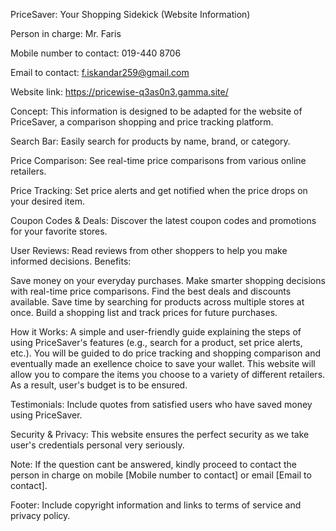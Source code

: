 PriceSaver: Your Shopping Sidekick (Website Information)

Person in charge:
Mr. Faris 

Mobile number to contact:
019-440 8706

Email to contact:
f.iskandar259@gmail.com

Website link:
https://pricewise-q3as0n3.gamma.site/

Concept: This information is designed to be adapted for the website of PriceSaver, a comparison shopping and price tracking platform.

Search Bar:
Easily search for products by name, brand, or category.

Price Comparison:
See real-time price comparisons from various online retailers.

Price Tracking: 
Set price alerts and get notified when the price drops on your desired item.

Coupon Codes & Deals: 
Discover the latest coupon codes and promotions for your favorite stores.

User Reviews: 
Read reviews from other shoppers to help you make informed decisions.
Benefits:

Save money on your everyday purchases.
Make smarter shopping decisions with real-time price comparisons.
Find the best deals and discounts available.
Save time by searching for products across multiple stores at once.
Build a shopping list and track prices for future purchases.

How it Works:
A simple and user-friendly guide explaining the steps of using PriceSaver's features (e.g., search for a product, set price alerts, etc.). You will be guided to do price tracking and shopping comparison and eventually made an exellence choice to save your wallet. This website will allow you to compare the items you choose to a variety of different retailers. As a result, user's budget is to be ensured.

Testimonials:
Include quotes from satisfied users who have saved money using PriceSaver.

Security & Privacy:
This website ensures the perfect security as we take user's credentials personal very seriously.

Note:
If the question cant be answered, kindly proceed to contact the person in charge on mobile [Mobile number to contact] or email [Email to contact].

Footer:
Include copyright information and links to terms of service and privacy policy.
